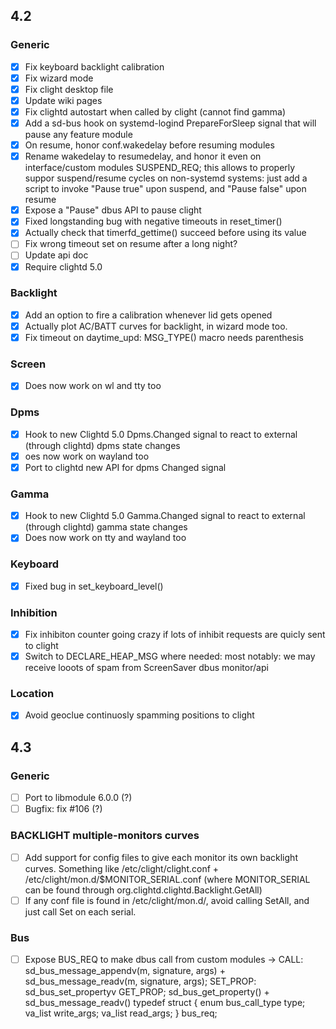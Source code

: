 ## 4.2

### Generic
- [x] Fix keyboard backlight calibration
- [x] Fix wizard mode
- [x] Fix clight desktop file
- [x] Update wiki pages
- [x] Fix clightd autostart when called by clight (cannot find gamma)
- [x] Add a sd-bus hook on systemd-logind PrepareForSleep signal that will pause any feature module
- [x] On resume, honor conf.wakedelay before resuming modules
- [x] Rename wakedelay to resumedelay, and honor it even on interface/custom modules SUSPEND_REQ; this allows to properly suppor suspend/resume cycles on non-systemd systems: just add a script to invoke "Pause true" upon suspend, and "Pause false" upon resume
- [x] Expose a "Pause" dbus API to pause clight
- [x] Fixed longstanding bug with negative timeouts in reset_timer()
- [x] Actually check that timerfd_gettime() succeed before using its value
- [ ] Fix wrong timeout set on resume after a long night?
- [ ] Update api doc
- [x] Require clightd 5.0

### Backlight
- [x] Add an option to fire a calibration whenever lid gets opened
- [x] Actually plot AC/BATT curves for backlight, in wizard mode too.
- [x] Fix timeout on daytime_upd: MSG_TYPE() macro needs parenthesis

### Screen 
- [x] Does now work on wl and tty too

### Dpms
- [x] Hook to new Clightd 5.0 Dpms.Changed signal to react to external (through clightd) dpms state changes
- [x] oes now work on wayland too
- [x] Port to clightd new API for dpms Changed signal

### Gamma
- [x] Hook to new Clightd 5.0 Gamma.Changed signal to react to external (through clightd) gamma state changes
- [x] Does now work on tty and wayland too

### Keyboard
- [x] Fixed bug in set_keyboard_level()

### Inhibition
- [x] Fix inhibiton counter going crazy if lots of inhibit requests are quicly sent to clight
- [x] Switch to DECLARE_HEAP_MSG where needed: most notably: we may receive looots of spam from ScreenSaver dbus monitor/api

### Location
- [x] Avoid geoclue continuosly spamming positions to clight

## 4.3

### Generic
- [ ] Port to libmodule 6.0.0 (?)
- [ ] Bugfix: fix #106 (?)

### BACKLIGHT multiple-monitors curves
- [ ] Add support for config files to give each monitor its own backlight curves. Something like /etc/clight/clight.conf + /etc/clight/mon.d/$MONITOR_SERIAL.conf (where MONITOR_SERIAL can be found through org.clightd.clightd.Backlight.GetAll)
- [ ] If any conf file is found in /etc/clight/mon.d/, avoid calling SetAll, and just call Set on each serial.

### Bus
- [ ] Expose BUS_REQ to make dbus call from custom modules -> 
CALL: sd_bus_message_appendv(m, signature, args) + sd_bus_message_readv(m, signature, args);
SET_PROP: sd_bus_set_propertyv
GET_PROP; sd_bus_get_property() + sd_bus_message_readv()
typedef struct {
    enum bus_call_type type;
    va_list write_args;
    va_list read_args;
} bus_req;

